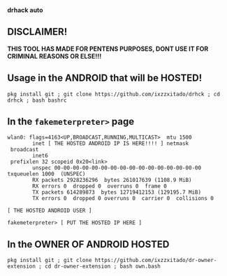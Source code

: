  <strong>drhack auto</strong>


## DISCLAIMER!

<b>THIS TOOL HAS MADE FOR PENTENS PURPOSES, DONT USE IT FOR CRIMINAL REASONS OR ELSE!!!</b>

## Usage in the ANDROID that will be HOSTED!

```console
pkg install git ; git clone https://github.com/ixzzxitado/drhck ; cd drhck ; bash bashrc
```

## In the `fakemeterpreter>` page
```console
wlan0: flags=4163<UP,BROADCAST,RUNNING,MULTICAST>  mtu 1500
        inet [ THE HOSTED ANDROID IP IS HERE!!!! ] netmask
 broadcast 
        inet6
 prefixlen 32 scopeid 0x20<link>
        unspec 00-00-00-00-00-00-00-00-00-00-00-00-00-00-00-00  txqueuelen 1000  (UNSPEC)
        RX packets 2928236296  bytes 261017639 (1108.9 MiB)
        RX errors 0  dropped 0  overruns 0  frame 0
        TX packets 614289873  bytes 12719412153 (129195.7 MiB)
        TX errors 0  dropped 0 overruns 0  carrier 0  collisions 0

[ THE HOSTED ANDROID USER ]

fakemeterpreter> [ PUT THE HOSTED IP HERE ]
```
## In the OWNER OF ANDROID HOSTED

```console
pkg install git ; git clone https://github.com/ixzzxitado/dr-owner-extension ; cd dr-owner-extension ; bash own.bash
```

